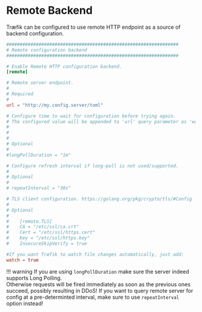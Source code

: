 # Remote Backend

Træfik can be configured to use remote HTTP endpoint as a source of backend configuration.

```toml
################################################################
# Remote configuration backend
################################################################

# Enable Remote HTTP configuration backend.
[remote]

# Remote server endpoint.
#
# Required
#
url = "http://my.config.server/toml"

# Configure time to wait for configuration before trying again.
# The configured value will be appended to 'url' query parameter as 'wait=%ds' in seconds
#
#  
#
# Optional
#
#longPollDuration = "1m"

# Configure refresh interval if long-poll is not used/supported.
#
# Optional
#
# repeatInterval = "30s"

# TLS client configuration. https://golang.org/pkg/crypto/tls/#Config
#
# Optional
#
#    [remote.TLS]
#    CA = "/etc/ssl/ca.crt"
#    Cert = "/etc/ssl/https.cert"
#    Key = "/etc/ssl/https.key"
#    InsecureSkipVerify = true

#If you want Træfik to watch file changes automatically, just add:
watch = true
```

!!! warning
    If you are using `longPollDuration` make sure the server indeed supports Long Polling.  
    Otherwise requests will be fired immediately as soon as the previous ones succeed, possibly resulting in DDoS!
    If you want to query remote server for config at a pre-determinted interval, make sure to use `repeatInterval` option instead!  